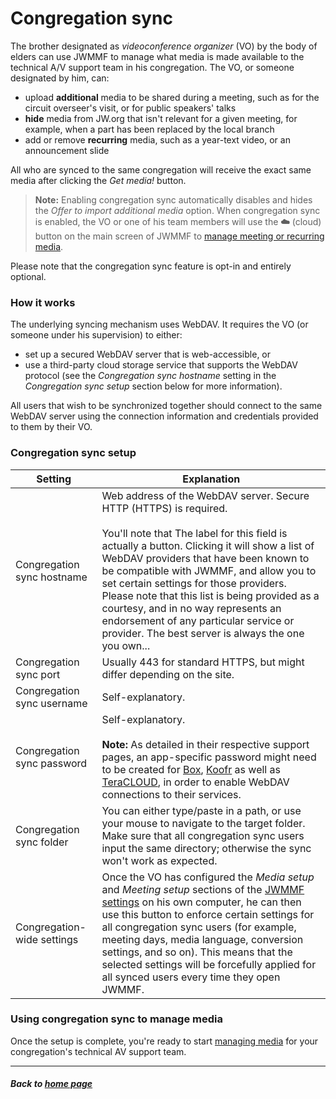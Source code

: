 # Congregation sync

The brother designated as _videoconference organizer_ (VO) by the body of elders can use JWMMF to manage what media is made available to the technical A/V support team in his congregation.
The VO, or someone designated by him, can:

- upload **additional** media to be shared during a meeting, such as for the circuit overseer's visit, or for public speakers' talks
- **hide** media from JW.org that isn't relevant for a given meeting, for example, when a part has been replaced by the local branch
- add or remove **recurring** media, such as a year-text video, or an announcement slide

All who are synced to the same congregation will receive the exact same media after clicking the *Get media!* button.

> **Note:** Enabling congregation sync automatically disables and hides the *Offer to import additional media* option. When congregation sync is enabled, the VO or one of his team members will use the **☁️** (cloud) button on the main screen of JWMMF to [manage meeting or recurring media](https://sircharlo.github.io/jw-meeting-media-fetcher/manage-media).

Please note that the congregation sync feature is opt-in and entirely optional.


### How it works

The underlying syncing mechanism uses WebDAV. It requires the VO (or someone under his supervision) to either:

- set up a secured WebDAV server that is web-accessible, or
- use a third-party cloud storage service that supports the WebDAV protocol (see the *Congregation sync hostname* setting in the *Congregation sync setup* section below for more information).

All users that wish to be synchronized together should connect to the same WebDAV server using the connection information and credentials provided to them by their VO.

### Congregation sync setup


| Setting  | Explanation |
| ------------- | ------------- |
| Congregation sync hostname | Web address of the WebDAV server. Secure HTTP (HTTPS) is required. <br><br>You'll note that The label for this field is actually a button. Clicking it will show a list of WebDAV providers that have been known to be compatible with JWMMF, and allow you to set certain settings for those providers. Please note that this list is being provided as a courtesy, and in no way represents an endorsement of any particular service or provider. The best server is always the one you own... |
| Congregation sync port | Usually 443 for standard HTTPS, but might differ depending on the site. |
| Congregation sync username  | Self-explanatory. |
| Congregation sync password | Self-explanatory. <br><br>**Note:** As detailed in their respective support pages, an app-specific password might need to be created for [Box](https://support.box.com/hc/en-us/articles/360043696414-WebDAV-with-Box), [Koofr](https://koofr.eu/help/koofr_with_webdav/how-do-i-connect-a-service-to-koofr-through-webdav/) as well as [TeraCLOUD](https://teracloud.jp/en/support_account_login-settings_apps.html), in order to enable WebDAV connections to their services. |
| Congregation sync folder |  You can either type/paste in a path, or use your mouse to navigate to the target folder. Make sure that all congregation sync users input the same directory; otherwise the sync won't work as expected. |
| Congregation-wide settings  | Once the VO has configured the *Media setup* and *Meeting setup* sections of the [JWMMF settings](https://sircharlo.github.io/jw-meeting-media-fetcher/configuration) on his own computer, he can then use this button to enforce certain settings for all congregation sync users (for example, meeting days, media language, conversion settings, and so on). This means that the selected settings will be forcefully applied for all synced users every time they open JWMMF. |


### Using congregation sync to manage media

Once the setup is complete, you're ready to start [managing media](https://sircharlo.github.io/jw-meeting-media-fetcher/manage-media) for your congregation's technical AV support team.
___

##### Back to [home page](https://sircharlo.github.io/jw-meeting-media-fetcher/)
